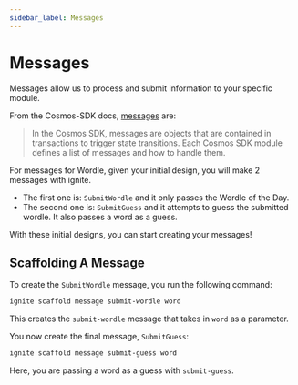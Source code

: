```yaml
---
sidebar_label: Messages
---
```


# Messages

Messages allow us to process and submit information to your specific module.

From the Cosmos-SDK docs, [messages](https://docs.cosmos.network/master/building-modules/messages-and-queries.html#messages)
are:

> In the Cosmos SDK, messages are objects that are contained
  in transactions to trigger state transitions. Each Cosmos SDK
  module defines a list of messages and how to handle them.

For messages for Wordle, given your initial design, you will
make 2 messages with ignite.

* The first one is: `SubmitWordle` and it only passes the Wordle of the Day.
* The second one is: `SubmitGuess` and it attempts to guess the submitted
  wordle. It also passes a word as a guess.

With these initial designs, you can start creating your messages!

## Scaffolding A Message

To create the `SubmitWordle` message, you run the following command:

```sh
ignite scaffold message submit-wordle word
```

This creates the `submit-wordle` message that takes in `word` as a parameter.

You now create the final message, `SubmitGuess`:

```sh
ignite scaffold message submit-guess word
```

Here, you are passing a word as a guess with `submit-guess`.
